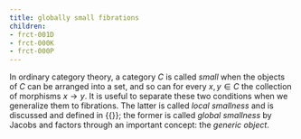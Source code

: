 ```yaml
---
title: globally small fibrations
children:
- frct-001D
- frct-000K
- frct-000P
---
```


In ordinary category theory, a category $C$ is called *small* when the objects
of $C$ can be arranged into a set, and so can for every $x,y\in C$ the
collection of morphisms $x\to y$. It is useful to separate these two conditions
when we generalize them to fibrations. The latter is called *local smallness*
and is discussed and defined in {{<cref frct-000F>}}; the former is called *global
smallness* by Jacobs and factors through an important concept: the *generic object*.
